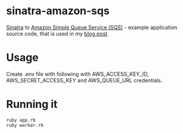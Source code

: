 sinatra-amazon-sqs
==================

[Sinatra][sinatra] to [Amazon Simple Queue Service (SQS)][sqs] - example application source code, that is used in my [blog post][blog].

# Usage

Create .env file with following with AWS_ACCESS_KEY_ID, AWS_SECRET_ACCESS_KEY and AWS_QUEUE_URL credentials.

# Running it

    ruby app.rb
    ruby worker.rb

[sinatra]:www.sinatrarb.com
[sqs]:http://aws.amazon.com/sqs/
[blog]:http://otobrglez.opalab.com/ruby/2014/08/29/ruby-sinatra-amazon-sqs-sdk.html

